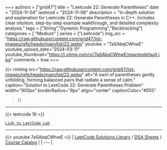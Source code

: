 
+++
authors = ["grid47"]
title = "Leetcode 22: Generate Parentheses"
date = "2024-11-04"
lastmod = "2024-11-06"
description = "In-depth solution and explanation for Leetcode 22: Generate Parentheses in C++. Includes clear intuition, step-by-step example walkthrough, and detailed complexity analysis."
tags = ["String","Dynamic Programming","Backtracking"]
categories = [
    "Medium"
]
series = ["Leetcode"]
img_src = "https://raw.githubusercontent.com/grid47/list-images/refs/heads/main/list/22.webp"
youtube = "7aSAbqCWhwE"
youtube_upload_date="2024-03-11"
youtube_thumbnail="https://i.ytimg.com/vi/7aSAbqCWhwE/maxresdefault.jpg"
comments = true
+++


{{< rmtimg 
    src="https://raw.githubusercontent.com/grid47/list-images/refs/heads/main/list/22.webp" 
    alt="A swirl of parentheses gently unfolding, forming balanced pairs that radiate a sense of calm."
    caption="Solution to LeetCode 22: Generate Parentheses Problem"
    width="900px"
    borderRadius="8px"
    align="center" 
    captionColor="#555"
>}}
---
{{< leetcode 19 >}}

[`Link to LeetCode Lab`](https://leetcode.com/problems/generate-parentheses/description/)

---
{{< youtube 7aSAbqCWhwE >}}
| [LeetCode Solutions Library](https://grid47.xyz/leetcode/) / [DSA Sheets](https://grid47.xyz/sheets/) / [Course Catalog](https://grid47.xyz/courses/) |
| --- |
